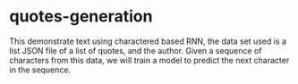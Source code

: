 # quotes-generation
This demonstrate text using charactered based RNN, the data set used is a list JSON file of a list of quotes, and the author.  Given a sequence of characters from this data, we will  train a model to predict the next character in the sequence.
